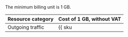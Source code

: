 The minimum billing unit is 1 GB.

| Resource category | Cost of 1 GB, without VAT |
|-------------------|---------------------------|
| Outgoing traffic | {{ sku|USD|cdn.api.network.inet.egress|string }} |
